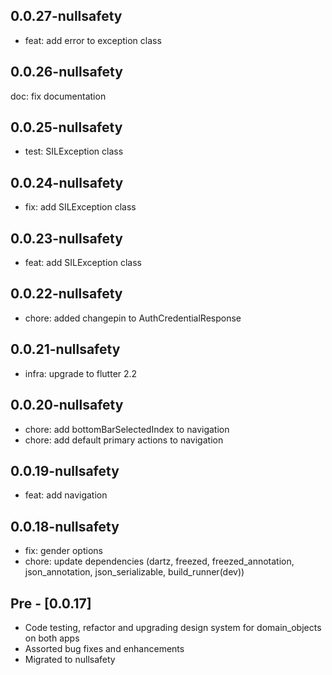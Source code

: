 ## 0.0.27-nullsafety

- feat: add error to exception class

## 0.0.26-nullsafety

doc: fix documentation

## 0.0.25-nullsafety

- test: SILException class

## 0.0.24-nullsafety

- fix: add SILException class

## 0.0.23-nullsafety

- feat: add SILException class
## 0.0.22-nullsafety

- chore: added changepin to AuthCredentialResponse

## 0.0.21-nullsafety

- infra: upgrade to flutter 2.2

## 0.0.20-nullsafety

- chore: add bottomBarSelectedIndex to navigation
- chore: add default primary actions to navigation

## 0.0.19-nullsafety

- feat: add navigation

## 0.0.18-nullsafety

- fix: gender options
- chore: update dependencies (dartz, freezed, freezed_annotation, json_annotation, json_serializable, build_runner(dev))

## Pre - [0.0.17]

- Code testing, refactor and upgrading design system for domain_objects on both apps
- Assorted bug fixes and enhancements
- Migrated to nullsafety
